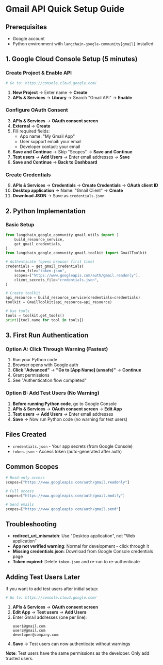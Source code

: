 # Gmail API Quick Setup Guide

## Prerequisites
- Google account
- Python environment with `langchain-google-community[gmail]` installed

## 1. Google Cloud Console Setup (5 minutes)

### Create Project & Enable API
```bash
# Go to: https://console.cloud.google.com/
```
1. **New Project** → Enter name → **Create**
2. **APIs & Services** → **Library** → Search "Gmail API" → **Enable**

### Configure OAuth Consent
3. **APIs & Services** → **OAuth consent screen**
4. **External** → **Create**
5. Fill required fields:
   - App name: "My Gmail App"
   - User support email: your email
   - Developer contact: your email
6. **Save and Continue** → Skip "Scopes" → **Save and Continue**
7. **Test users** → **Add Users** → Enter email addresses → **Save**
8. **Save and Continue** → **Back to Dashboard**

### Create Credentials
9. **APIs & Services** → **Credentials** → **Create Credentials** → **OAuth client ID**
10. **Desktop application** → Name: "Gmail Client" → **Create**
11. **Download JSON** → Save as `credentials.json`

## 2. Python Implementation

### Basic Setup
```python
from langchain_google_community.gmail.utils import (
    build_resource_service,
    get_gmail_credentials,
)
from langchain_google_community.gmail.toolkit import GmailToolkit

# Authenticate (opens browser first time)
credentials = get_gmail_credentials(
    token_file="token.json",
    scopes=["https://www.googleapis.com/auth/gmail.readonly"],
    client_secrets_file="credentials.json",
)

# Create toolkit
api_resource = build_resource_service(credentials=credentials)
toolkit = GmailToolkit(api_resource=api_resource)

# Use tools
tools = toolkit.get_tools()
print([tool.name for tool in tools])
```

## 3. First Run Authentication

### Option A: Click Through Warning (Fastest)
1. Run your Python code
2. Browser opens with Google auth
3. **Click "Advanced"** → **"Go to [App Name] (unsafe)"** → **Continue**
4. Grant permissions
5. See "Authentication flow completed"

### Option B: Add Test Users (No Warning)
1. **Before running Python code**, go to Google Console
2. **APIs & Services** → **OAuth consent screen** → **Edit App**
3. **Test users** → **Add Users** → Enter email addresses
4. **Save** → Now run Python code (no warning for test users)

## Files Created
- `credentials.json` - Your app secrets (from Google Console)
- `token.json` - Access token (auto-generated after auth)

## Common Scopes
```python
# Read-only access
scopes=["https://www.googleapis.com/auth/gmail.readonly"]

# Full access
scopes=["https://www.googleapis.com/auth/gmail.modify"]

# Send emails
scopes=["https://www.googleapis.com/auth/gmail.send"]
```

## Troubleshooting
- **redirect_uri_mismatch**: Use "Desktop application", not "Web application"
- **App not verified warning**: Normal for development - click through it
- **Missing credentials.json**: Download from Google Console credentials page
- **Token expired**: Delete `token.json` and re-run to re-authenticate

## Adding Test Users Later

If you want to add test users after initial setup:

```bash
# Go to: https://console.cloud.google.com/
```

1. **APIs & Services** → **OAuth consent screen**
2. **Edit App** → **Test users** → **Add Users**
3. Enter Gmail addresses (one per line):
   ```
   user1@gmail.com
   user2@gmail.com
   developer@company.com
   ```
4. **Save** → Test users can now authenticate without warnings

**Note**: Test users have the same permissions as the developer. Only add trusted users.